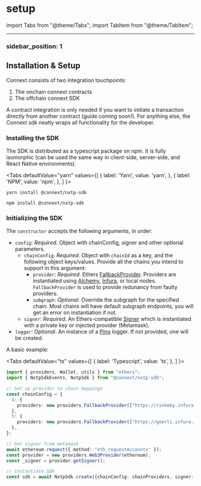 # setup

import Tabs from "@theme/Tabs"; import TabItem from "@theme/TabItem";

***

### sidebar\_position: 1

## Installation & Setup

Connext consists of two integration touchpoints:

1. The onchain connext contracts
2. The offchain connext SDK

A contract integration is only needed if you want to initiate a transaction directly from another contract (guide coming soon!). For anything else, the Connext sdk neatly wraps all functionality for the developer.

### Installing the SDK

The SDK is distributed as a typescript package on npm. It is fully isomorphic (can be used the same way in client-side, server-side, and React Native environments).

\<Tabs defaultValue="yarn" values={\[ { label: 'Yarn', value: 'yarn', }, { label: 'NPM', value: 'npm', }, ] }>

```shell
yarn install @connext/nxtp-sdk
```

```shell
npm install @connext/nxtp-sdk
```

### Initializing the SDK

The `constructor` accepts the following arguments, in order:

* `config`: _Required_. Object with chainConfig, signer and other optional parameters.
  * `chainConfig`: _Required_. Object with `chainId` as a key, and the following object keys/values. Provide all the chains you intend to support in this argument:
    * `provider`: _Required_. Ethers [FallbackProvider](https://docs.ethers.io/v5/api/providers/other/#FallbackProvider). Providers are instantiated using [Alchemy](https://www.alchemy.com), [Infura](https://infura.io), or local nodes. `FallbackProvider` is used to provide redunancy from faulty providers.
    * `subgraph`: _Optional_. Override the subgraph for the specified chain. Most chains will have default subgraph endpoints, you will get an error on instantiation if not.
  * `signer`: _Required_. An Ethers-compatible [Signer](https://docs.ethers.io/v5/api/signer/) which is instantiated with a private key or injected provider (Metamask).
* `logger`: _Optional_. An instance of a [Pino](https://getpino.io) logger. If not provided, one will be created.

A basic example:

\<Tabs defaultValue="ts" values={\[ { label: 'Typescript', value: 'ts', }, ] }>

```ts
import { providers, Wallet, utils } from "ethers";
import { NxtpSdkEvents, NxtpSdk } from "@connext/nxtp-sdk";

// Set up provider to chain mappings
const chainConfig = {
  4: {
    providers: new providers.FallbackProvider(["https://rinkeby.infura.io/..."]),
  },
  5: {
    providers: new providers.FallbackProvider(["https://goerli.infura.io/..."]),
  },
};

// Get signer from metamask
await ethereum.request({ method: "eth_requestAccounts" });
const provider = new providers.Web3Provider(ethereum);
const _signer = provider.getSigner();

// Instantiate SDK
const sdk = await NxtpSdk.create({chainConfig: chainProviders, signer: _signer});
```
